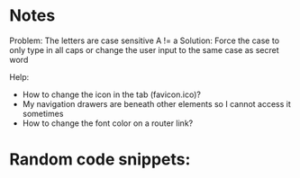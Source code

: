# Notes
Problem: The letters are case sensitive A != a
Solution: Force the case to only type in all caps
        or change the user input to the same case as secret word


Help:
- How to change the icon in the tab (favicon.ico)?
- My navigation drawers are beneath other elements so I cannot access it sometimes
- How to change the font color on a router link?


# Random code snippets:

